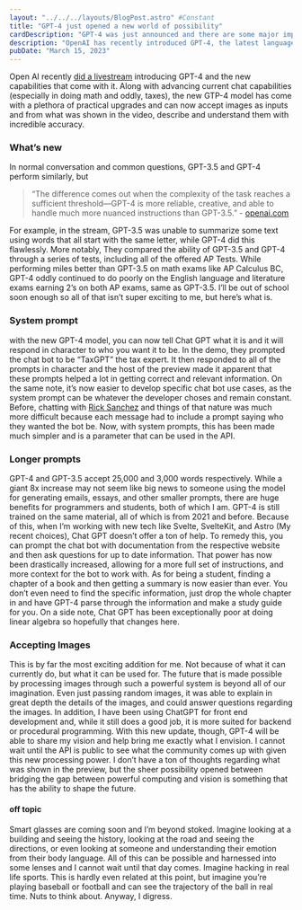 ```yaml
---
layout: "../../../layouts/BlogPost.astro" #Constant
title: "GPT-4 just opened a new world of possibility"
cardDescription: "GPT-4 was just announced and there are some major improvements..."
description: "OpenAI has recently introduced GPT-4, the latest language model with enhanced capabilities. GPT-4 is reliable, creative, and able to handle much more complex tasks than its predecessor GPT-3.5. It can now accept images as inputs and describe and understand them with incredible accuracy. With the system prompt, developers can choose the character they want Chat GPT to be, making it easier to develop specific chat bot use cases. Additionally, GPT-4 can accept up to 25,000 words, making it easier for programmers and students to prompt the chat bot with documentation and get up-to-date information. The most exciting addition is GPT-4's ability to accept images, enabling endless possibilities for bridging the gap between powerful computing and vision. The future of smart glasses is also mentioned, where individuals can see the history of objects or even hack in real-life sports. Overall, GPT-4 has a wide range of practical upgrades that have the potential to shape the future."
pubDate: "March 15, 2023"
---
```

Open AI recently [did a livestream](https://www.youtube.com/watch?v=outcGtbnMuQ) introducing GPT-4 and the new capabilities that come with it. Along with advancing current chat capabilities (especially in doing math and oddly, taxes), the new GTP-4 model has come with a plethora of practical upgrades and can now accept images as inputs and from what was shown in the video, describe and understand them with incredible accuracy. 

### What’s new

In normal conversation and common questions, GPT-3.5 and GPT-4 perform similarly, but

> “The difference comes out when the complexity of the task reaches a sufficient threshold—GPT-4 is more reliable, creative, and able to handle much more nuanced instructions than GPT-3.5.” - [openai.com](https://openai.com/research/gpt-4)
    
For example, in the stream, GPT-3.5 was unable to summarize some text using words that all start with the same letter, while GPT-4 did this flawlessly. More notably, They compared the ability of GPT-3.5 and GPT-4 through a series of tests, including all of the offered AP Tests. While performing miles better than GPT-3.5 on math exams like AP Calculus BC, GPT-4 oddly continued to do poorly on the English language and literature exams earning 2’s on both AP exams, same as GPT-3.5. I’ll be out of school soon enough so all of that isn’t super exciting to me, but here’s what is.


### System prompt

with the new GPT-4 model, you can now tell Chat GPT what it is and it will respond in character to who you want it to be. In the demo, they prompted the chat bot to be “TaxGPT” the tax expert. It then responded to all of the prompts in character and the host of the preview made it apparent that these prompts helped a lot in getting correct and relevant information. On the same note, it’s now easier to develop specific chat bot use cases, as the system prompt can be whatever the developer choses and remain constant. Before, chatting with [Rick Sanchez](https://beta.character.ai/chat?char=I5CtZPUuEYrGThGxRuVSN3l01sn6DjND2T-cTsk-jrA) and things of that nature was much more difficult because each message had to include a prompt saying who they wanted the bot be. Now, with system prompts, this has been made much simpler and is a parameter that can be used in the API.

### Longer prompts

GPT-4 and GPT-3.5 accept 25,000 and 3,000 words respectively. While a giant 8x increase may not seem like big news to someone using the model for generating emails, essays, and other smaller prompts, there are huge benefits for programmers and students, both of which I am. GPT-4 is still trained on the same material, all of which is from 2021 and before. Because of this, when I’m working with new tech like Svelte, SvelteKit, and Astro (My recent choices), Chat GPT doesn’t offer a ton of help. To remedy this, you can prompt the chat bot with documentation from the respective website and then ask questions for up to date information. That power has now been drastically increased, allowing for a more full set of instructions, and more context for the bot to work with. As for being a student, finding a chapter of a book and then getting a summary is now easier than ever. You don’t even need to find the specific information, just drop the whole chapter in and have GPT-4 parse through the information and make a study guide for you. On a side note, Chat GPT has been exceptionally poor at doing linear algebra so hopefully that changes here.

### Accepting Images

This is by far the most exciting addition for me. Not because of what it can currently do, but what it can be used for. The future that is made possible by processing images through such a powerful system is beyond all of our imagination. Even just passing random images, it was able to explain in great depth the details of the images, and could answer questions regarding the images. In addition, I have been using ChatGPT for front end development and, while it still does a good job, it is more suited for backend or procedural programming. With this new update, though, GPT-4 will be able to share my vision and help bring me exactly what I envision. I cannot wait until the API is public to see what the community comes up with given this new processing power. I don’t have a ton of thoughts regarding what was shown in the preview, but the sheer possibility opened between bridging the gap between powerful computing and vision is something that has the ability to shape the future.

#### off topic

Smart glasses are coming soon and I’m beyond stoked. Imagine looking at a building and seeing the history, looking at the road and seeing the directions, or even looking at someone and understanding their emotion from their body language. All of this can be possible and harnessed into some lenses and I cannot wait until that day comes. Imagine hacking in real life sports. This is hardly even related at this point, but imagine you’re playing baseball or football and can see the trajectory of the ball in real time. Nuts to think about. Anyway, I digress.
